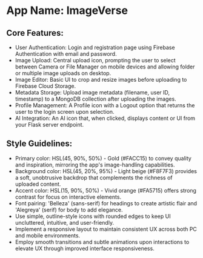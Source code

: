 # **App Name**: ImageVerse

## Core Features:

- User Authentication: Login and registration page using Firebase Authentication with email and password.
- Image Upload: Central upload icon, prompting the user to select between Camera or File Manager on mobile devices and allowing folder or multiple image uploads on desktop.
- Image Editor: Basic UI to crop and resize images before uploading to Firebase Cloud Storage.
- Metadata Storage: Upload image metadata (filename, user ID, timestamp) to a MongoDB collection after uploading the images.
- Profile Management: A Profile icon with a Logout option that returns the user to the login screen upon selection.
- AI Integration: An AI icon that, when clicked, displays content or UI from your Flask server endpoint.

## Style Guidelines:

- Primary color: HSL(45, 90%, 50%) - Gold (#FACC15) to convey quality and inspiration, mirroring the app's image-handling capabilities.
- Background color: HSL(45, 20%, 95%) - Light beige (#F8F7F3) provides a soft, unobtrusive backdrop that complements the richness of uploaded content.
- Accent color: HSL(15, 90%, 50%) - Vivid orange (#FA5715) offers strong contrast for focus on interactive elements.
- Font pairing: 'Belleza' (sans-serif) for headings to create artistic flair and 'Alegreya' (serif) for body to add elegance.
- Use simple, outline-style icons with rounded edges to keep UI uncluttered, intuitive, and user-friendly.
- Implement a responsive layout to maintain consistent UX across both PC and mobile environments.
- Employ smooth transitions and subtle animations upon interactions to elevate UX through improved interface responsiveness.